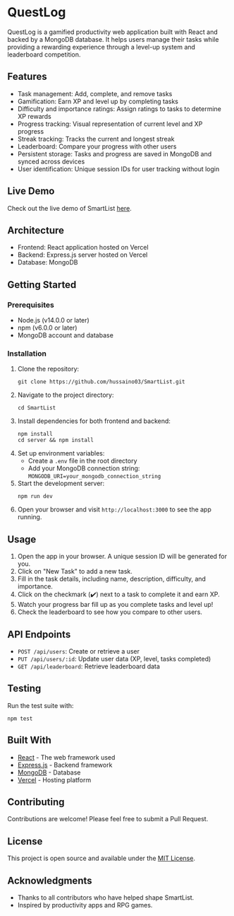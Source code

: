 # QuestLog

QuestLog is a gamified productivity web application built with React and backed by a MongoDB database. It helps users manage their tasks while providing a rewarding experience through a level-up system and leaderboard competition.

## Features

- Task management: Add, complete, and remove tasks
- Gamification: Earn XP and level up by completing tasks
- Difficulty and importance ratings: Assign ratings to tasks to determine XP rewards
- Progress tracking: Visual representation of current level and XP progress
- Streak tracking: Tracks the current and longest streak 
- Leaderboard: Compare your progress with other users
- Persistent storage: Tasks and progress are saved in MongoDB and synced across devices
- User identification: Unique session IDs for user tracking without login

## Live Demo

Check out the live demo of SmartList [here](https://smart-listapp.vercel.app/).

## Architecture

- Frontend: React application hosted on Vercel
- Backend: Express.js server hosted on Vercel
- Database: MongoDB

## Getting Started

### Prerequisites

- Node.js (v14.0.0 or later)
- npm (v6.0.0 or later)
- MongoDB account and database

### Installation

1. Clone the repository:
   ```
   git clone https://github.com/hussaino03/SmartList.git
   ```
2. Navigate to the project directory:
   ```
   cd SmartList
   ```
3. Install dependencies for both frontend and backend:
   ```
   npm install
   cd server && npm install
   ```
4. Set up environment variables:
   - Create a `.env` file in the root directory
   - Add your MongoDB connection string: `MONGODB_URI=your_mongodb_connection_string`
5. Start the development server:
   ```
   npm run dev
   ```
6. Open your browser and visit `http://localhost:3000` to see the app running.

## Usage

1. Open the app in your browser. A unique session ID will be generated for you.
2. Click on "New Task" to add a new task.
3. Fill in the task details, including name, description, difficulty, and importance.
4. Click on the checkmark (✔️) next to a task to complete it and earn XP.
5. Watch your progress bar fill up as you complete tasks and level up!
6. Check the leaderboard to see how you compare to other users.

## API Endpoints

- `POST /api/users`: Create or retrieve a user
- `PUT /api/users/:id`: Update user data (XP, level, tasks completed)
- `GET /api/leaderboard`: Retrieve leaderboard data

## Testing

Run the test suite with:
```
npm test
```

## Built With

- [React](https://reactjs.org/) - The web framework used
- [Express.js](https://expressjs.com/) - Backend framework
- [MongoDB](https://www.mongodb.com/) - Database
- [Vercel](https://vercel.com/) - Hosting platform

## Contributing

Contributions are welcome! Please feel free to submit a Pull Request.

## License

This project is open source and available under the [MIT License](LICENSE).

## Acknowledgments

- Thanks to all contributors who have helped shape SmartList.
- Inspired by productivity apps and RPG games.
